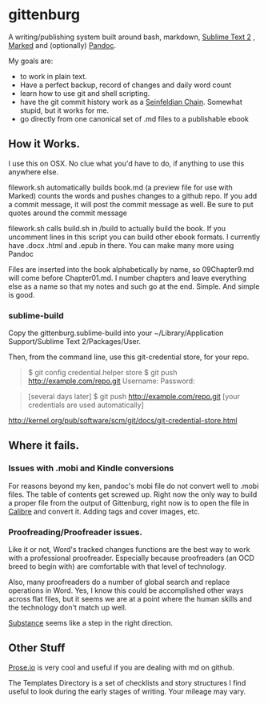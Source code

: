 gittenburg
==========

A writing/publishing system built around bash, markdown,
[Sublime Text 2](http://www.sublimetext.com/) , [Marked](http://markedapp.com/) and (optionally) [Pandoc](http://johnmacfarlane.net/pandoc/).  

My goals are:

* to work in plain text. 
* Have a perfect backup, record of changes and daily word count
* learn how to use git and shell scripting. 
* have the git commit history work as a [Seinfeldian Chain](http://lifehacker.com/281626/jerry-seinfelds-productivity-secret). Somewhat stupid, but it works for me.  
* go directly from one canonical set of .md files to a publishable ebook

## How it Works. 

I use this on OSX. No clue what you'd have to do, if anything to use this anywhere else. 

filework.sh automatically builds book.md (a preview file for use with Marked) counts the words and pushes changes to a github repo. If you add a commit message, it will post the commit message as well. Be sure to put quotes around the commit message 

filework.sh calls build.sh in /build to actually build the book. If you uncomment lines in this script you can build other ebook formats. I currently have .docx .html and .epub in there. You can make many more using Pandoc

Files are inserted into the book alphabetically by name, so 09Chapter9.md will come before Chapter01.md. I number chapters and leave everything else as a name so that my notes and such go at the end. Simple. And simple is good.  


### sublime-build

Copy the gittenburg.sublime-build into your ~/Library/Application Support/Sublime Text 2/Packages/User.

Then, from the command line, use this git-credential store, for your repo. 

> $ git config credential.helper store
> $ git push http://example.com/repo.git
> Username: <type your username>
> Password: <type your password>

> [several days later]
> $ git push http://example.com/repo.git
> [your credentials are used automatically]

http://kernel.org/pub/software/scm/git/docs/git-credential-store.html

## Where it fails. 

### Issues with .mobi and Kindle conversions

For reasons beyond my ken, pandoc's mobi file do not convert well to .mobi files. The table of contents get screwed up. Right now the only way to build a proper file from the output of Gittenburg, right now is to open the file in [Calibre](http://calibre-ebook.com/) and convert it. Adding tags and cover images, etc. 

### Proofreading/Proofreader issues. 

Like it or not, Word's tracked changes functions are the best way to work with a professional proofreader. Especially because proofreaders (an OCD breed to begin with) are comfortable with that level of technology. 

Also, many proofreaders do a number of global search and replace operations in Word. Yes, I know this could be accomplished other ways across flat files, but it seems we are at a point where the human skills and the technology don't match up well. 

[Substance](http://interior.substance.io/) seems like a step in the right direction. 

## Other Stuff

[Prose.io](http://prose.io/) is very cool and useful if you are dealing with md on github.

The Templates Directory is a set of checklists and story structures I find useful to look during the early stages of writing. Your mileage may vary.



